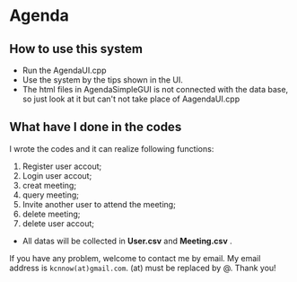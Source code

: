 # Agenda

## How to use this system
* Run the AgendaUI.cpp
* Use the system by the tips shown in the UI.
* The html files in AgendaSimpleGUI is not connected with the data base, so just look at it but can't not take place of AagendaUI.cpp

## What have I done in the codes
  I wrote the codes and it can realize following functions:
  1. Register user accout;
  2. Login user accout;
  3. creat meeting;
  4. query meeting;
  5. Invite another user to attend the meeting;
  6. delete meeting;
  7. delete user accout;
* All datas will be collected in **User.csv** and **Meeting.csv** .

If you have any problem, welcome to contact me by email.
My email address is `kcnnow(at)gmail.com`. (at) must be replaced by @. Thank you!
